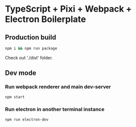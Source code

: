 TypeScript + Pixi + Webpack + Electron Boilerplate
======================

## Production build
 ```bash
npm i && npm run package
 ```
 Check out './dist' folder.

## Dev mode
### Run webpack renderer and main dev-server
 ```bash
npm start
 ```
### Run electron in another terminal instance
 ```bash
npm run electron-dev
 ```